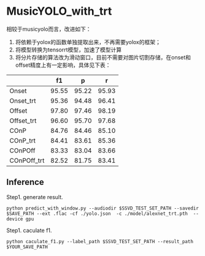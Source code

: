 # MusicYOLO_with_trt
相较于musicyolo而言，改进如下：
1. 将依赖于yolox的函数单独提取出来，不再需要yolox的框架；
2. 将模型转换为tensorrt模型，加速了模型计算
3. 将分片存储的算法改为滑动窗口，目前不需要对图片切割存储，在onset和offset精度上有一定影响，具体见下表：


|     | f1     | p     | r    | 
| -------- | -------- |-------- |-------- |
| Onset| 95.55 |95.22 | 95.93|
| Onset_trt | 95.36 | 94.48 |  96.41 |
| Offset | 97.80 | 97.46 |98.19 |
| Offset_trt | 96.60 | 95.70 | 97.68 |
| COnP | 84.76 |84.46 | 85.10 |
| COnP_trt | 84.41 |83.61 | 85.36|
| COnPOff | 83.33 | 83.04 |83.66|
| COnPOff_trt | 82.52| 81.75 | 83.41|



## Inference

Step1. generate result.
```shell
python predict_with_window.py --audiodir $SSVD_TEST_SET_PATH --savedir $SAVE_PATH --ext .flac -cf ./yolo.json  -c ./model/alexnet_trt.pth  --device gpu
```

Step1. caculate f1.
```shell
python caculate_f1.py --label_path $SSVD_TEST_SET_PATH --result_path $YOUR_SAVE_PATH
```
